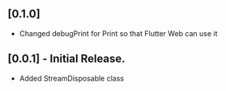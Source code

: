 ## [0.1.0]
 * Changed debugPrint for Print so that Flutter Web can use it

## [0.0.1] - Initial Release.
   * Added StreamDisposable class

